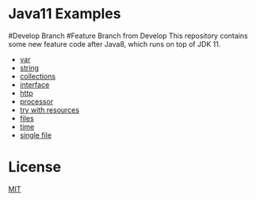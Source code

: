 # Java11 Examples
#Develop Branch
#Feature Branch from Develop
This repository contains some new feature code after Java8, which runs on top of JDK 11.

- [var](src/main/java/io/github/biezhi/java11/var)
- [string](src/main/java/io/github/biezhi/java11/string)
- [collections](src/main/java/io/github/biezhi/java11/collections)
- [interface](src/main/java/io/github/biezhi/java11/interfaces)
- [http](src/main/java/io/github/biezhi/java11/http)
- [processor](src/main/java/io/github/biezhi/java11/processor)
- [try with resources](src/main/java/io/github/biezhi/java11/trywithresources)
- [files](src/main/java/io/github/biezhi/java11/files)
- [time](src/main/java/io/github/biezhi/java11/time)
- [single file](src/main/java/io/github/biezhi/java11/singlefile)

# License

[MIT](LICENSE)
